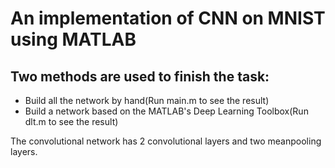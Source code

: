 An implementation of CNN on MNIST using MATLAB
===

Two methods are used to finish the task: 
--- 

* Build all the network by hand(Run main.m to see the result)
* Build a network based on the MATLAB's Deep Learning Toolbox(Run dlt.m to see the result)

The convolutional network has 2 convolutional layers and two meanpooling layers.
